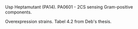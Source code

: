 Usp Heptamutant (PA14).
PA0601 - 2CS sensing Gram-positive components.

Overexpression strains. Tabel 4.2 from Deb's thesis.